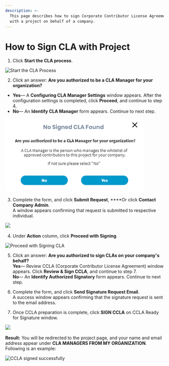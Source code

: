 ```yaml
---
description: >-
  This page describes how to sign Corporate Contributor License Agreement (CCLA)
  with a project on behalf of a company.
---
```


# How to Sign CLA with Project

1. Click **Start the CLA process**.

![Start the CLA Process](../../../../.gitbook/assets/start-cla-process.png)

2. Click an answer: **Are you authorized to be a CLA Manager for your organization?**

* **Yes**— A **Configuring CLA Manager Settings** window appears. After the configuration settings is completed, click **Proceed**, and continue to step 4.
* **No**— An **Identify CLA Manager** form appears. Continue to next step.

![company has not signed cla](../../../../.gitbook/assets/company-has-not-signed-cla%20%281%29.png)

3. Complete the form, and click **Submit Request**, ****Or click **Contact Company Admin**.  
A window appears confirming that request is submitted to respective individual.

![](../../../../.gitbook/assets/identify-cla-manager.png)

4. Under **Action** column, click **Proceed with Signing**.

![Proceed with Signing CLA](../../../../.gitbook/assets/proceed-with-signing-cla.png)

5. Click an answer: **Are you authorized to sign CLAs on your company's behalf?  
Yes**— Review CCLA \(Corporate Contributor License Agreement\) window appears. Click **Review & Sign CCLA**, and continue to step 7.  
**No**— An **Identify Authorized Signatory** form appears. Continue to next step.

6. Complete the form, and click **Send Signature Request Email**.  
A success window appears confirming that the signature request is sent to the email address.

7. Once CCLA preparation is complete, click **SIGN CCLA** on CCLA Ready for Signature window.

![](../../../../.gitbook/assets/ccla-ready-for-signature.png)

**Result:** You will be redirected to the project page, and your name and email address appear under **CLA MANAGERS FROM MY ORGANIZATION**. Following is an example:

![CCLA signed successfully](../../../../.gitbook/assets/cla-managers-from-my-organization-example.png)





